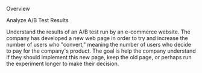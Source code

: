 Overview

Analyze A/B Test Results

Understand the results of an A/B test run by an e-commerce website. The company has developed a new web page in order to try and increase the number of users who "convert," meaning the number of users who decide to pay for the company's product. The goal is help the company understand if they should implement this new page, keep the old page, or perhaps run the experiment longer to make their decision.
